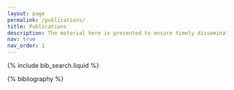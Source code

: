 ```yaml
---
layout: page
permalink: /publications/
title: Publications
description: The material here is presented to ensure timely dissemination of scholarly and technical work. Copyright and all rights therein are retained by authors or by other copyright holders. All persons using this information are expected to adhere to the terms and constraints by author’s copyright. These works may not be reposted without the explicit permission of the copyright holder.
nav: true
nav_order: 1
---
```


<!-- _pages/publications.md -->

<!-- Bibsearch Feature -->

{% include bib_search.liquid %}

<div class="publications">

{% bibliography %}

</div>
